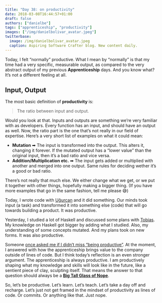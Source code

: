 ```yaml
---
title: "Day 38: on productivity"
date: 2018-03-08T16:44:57+01:00
draft: false
authors: ["danielbe"]
tags: ["apprenticeship", "productivity"]
images: ["/img/danielbolivar_avatar.jpeg"]
twitterbase: 
  image: /img/danielbolivar_avatar.jpeg
  caption: Aspiring Software Crafter blog. New content daily.
---
```


Today, I felt “normally” productive. What I mean by “normally” is that my time had a very specific, measurable output, as compared to the very abstract output of my previous **Apprenticeship** days. And you know what? It’s not a different feeling at all. 

## Input, Output
The most basic definition of **productivity** is: 

> The ratio between input and output. 

Would you look at that. Inputs and outputs are something we’re very familiar with as developers. Every function has an input, and should have an output as well. Now, the ratio part is the one that’s not really in our field of expertise. Here’s a very short list of examples on what it could mean: 

* **Mutation** ➡ The input is transformed into the output. This alters it, changing it forever. If the mutated output has a “lower value” than the original input, then it’s a bad ratio and vice versa. 
* **Addition/Multiplication etc.** ➡ The input gets added or multiplied with another and merged into one output. Same rules for deciding wether it’s a good or bad ratio. 

There’s not really that much else. We either change what we get, or we put it together with other things, hopefully making a bigger thing. (If you have more examples that go in the same fashion, tell me please 😅)

Today, I wrote code with [Uğurcan](https://twitter.com/UgurcanSengit) and it did something. Our minds took input (a task) and transformed it into something else (code) that will go towards building a product. It was productive.

Yesterday, I studied a lot of Haskell and discussed some plans with [Tobias](https://twitter.com/tpflug). My knowledge on Haskell got bigger by adding what I studied. Also, my understanding of some concepts mutated. And my plans took on new forms. It was also productive. 

Someone [once asked me if I didn’t miss “being productive”](https://www.dabolivar.com/posts/day-24/). At the moment, I answered with how the apprenticeship brings value to the company outside of lines of code. But I think today’s reflection is an even stronger argument. The apprenticeship is always productive. I am productively shaping what my knowledge and skills will look like in the future, like a sentient piece of clay, sculpting itself. That means the answer to that question should always be  a **[Big Tall Glass of Nope](http://theoatmeal.com/comics/running5)**.

So, let’s be productive. Let’s learn. Let’s teach. Let’s take a day off and recharge. Let’s just not get framed in the mindset of productivity as lines of code. Or commits. Or anything like that. Just nope.
